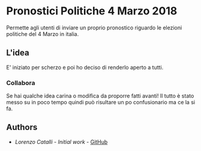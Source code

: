 # Pronostici Politiche 4 Marzo 2018

Permette agli utenti di inviare un proprio pronostico riguardo le elezioni politiche del 4 Marzo in italia.


## L'idea

E' iniziato per scherzo e poi ho deciso di renderlo aperto a tutti.

### Collabora

Se hai qualche idea carina o modifica da proporre fatti avanti! Il tutto è stato 
messo su in poco tempo quindi può risultare un po confusionario ma ce la si fa.

## Authors

* *Lorenzo Catalli* - *Initial work* - [GitHub](https://github.com/LorCat9)


